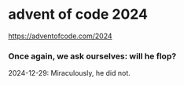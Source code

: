 advent of code 2024
===================

https://adventofcode.com/2024

### Once again, we ask ourselves: will he flop?

2024-12-29: Miraculously, he did not.
